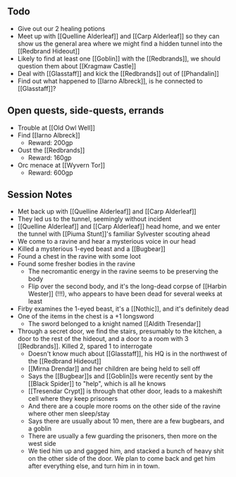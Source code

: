## Todo
- Give out our 2 healing potions
- Meet up with [[Quelline Alderleaf]] and [[Carp Alderleaf]] so they can show us the general area where we might find a hidden tunnel into the [[Redbrand Hideout]]
- Likely to find at least one [[Goblin]] with the [[Redbrands]], we should question them about [[Kragmaw Castle]]
- Deal with [[Glasstaff]] and kick the [[Redbrands]] out of [[Phandalin]]
- Find out what happened to [[Iarno Albreck]], is he connected to [[Glasstaff]]?
## Open quests, side-quests, errands
- Trouble at [[Old Owl Well]]
- Find [[Iarno Albreck]]
	- Reward: 200gp
- Oust the [[Redbrands]]
	- Reward: 160gp
- Orc menace at [[Wyvern Tor]]
	- Reward: 600gp
## Session Notes
- Met back up with [[Quelline Alderleaf]] and [[Carp Alderleaf]]
- They led us to the tunnel, seemingly without incident
- [[Quelline Alderleaf]] and [[Carp Alderleaf]] head home, and we enter the tunnel with [[Piuma Stunt]]'s familiar Sylvester scouting ahead
- We come to a ravine and hear a mysterious voice in our head
- Killed a mysterious 1-eyed beast and a [[Bugbear]]
- Found a chest in the ravine with some loot
- Found some fresher bodies in the ravine
	- The necromantic energy in the ravine seems to be preserving the body
	- Flip over the second body, and it's the long-dead corpse of [[Harbin Wester]] (!!!), who appears to have been dead for several weeks at least
- Firby examines the 1-eyed beast, it's a [[Nothic]], and it's definitely dead
- One of the items in the chest is a +1 longsword
	- The sword belonged to a knight named [[Aldith Tresendar]]
- Through a secret door, we find the stairs, presumably to the kitchen, a door to the rest of the hideout, and a door to a room with 3 [[Redbrands]]. Killed 2, spared 1 to interrogate
	- Doesn't know much about [[Glasstaff]], his HQ is in the northwest of the [[Redbrand Hideout]]
	- [[Mirna Drendar]] and her children are being held to sell off
	- Says the [[Bugbear]]s and [[Goblin]]s were recently sent by the [[Black Spider]] to "help", which is all he knows
	- [[Tresendar Crypt]] is through that other door, leads to a makeshift cell where they keep prisoners
	- And there are a couple more rooms on the other side of the ravine where other men sleep/stay
	- Says there are usually about 10 men, there are a few bugbears, and a goblin
	- There are usually a few guarding the prisoners, then more on the west side
	- We tied him up and gagged him, and stacked a bunch of heavy shit on the other side of the door. We plan to come back and get him after everything else, and turn him in in town.